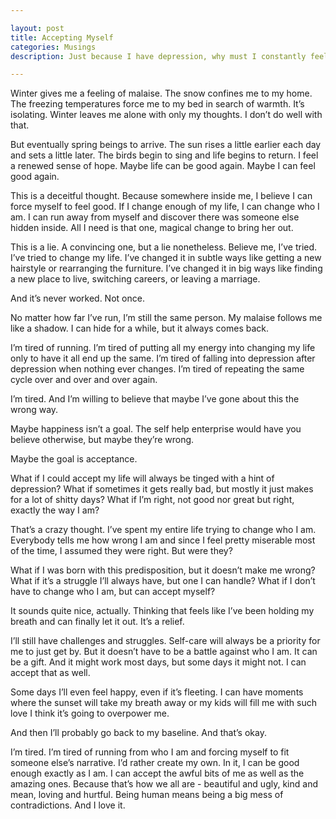 ```yaml
---

layout: post
title: Accepting Myself
categories: Musings
description: Just because I have depression, why must I constantly feel not good "enough"? Why can't how I am, awful feelings and all, be right? Can I accept myself for who I am, right at this moment?

---
```


Winter gives me a feeling of malaise. The snow confines me to my home. The freezing temperatures force me to my bed in search of warmth. It’s isolating. Winter leaves me alone with only my thoughts. I don’t do well with that. 

<!--more-->

But eventually spring beings to arrive. The sun rises a little earlier each day and sets a little later. The birds begin to sing and life begins to return. I feel a renewed sense of hope. Maybe life can be good again. Maybe I can feel good again.

This is a deceitful thought. Because somewhere inside me, I believe I can force myself to feel good. If I change enough of my life, I can change who I am. I can run away from myself and discover there was someone else hidden inside. All I need is that one, magical change to bring her out.

This is a lie. A convincing one, but a lie nonetheless. Believe me, I’ve tried. I’ve tried to change my life. I’ve changed it in subtle ways like getting a new hairstyle or rearranging the furniture. I’ve changed it in big ways like finding a new place to live, switching careers, or leaving a marriage. 

And it’s never worked. Not once. 

No matter how far I’ve run, I’m still the same person. My malaise follows me like a shadow. I can hide for a while, but it always comes back.

I’m tired of running. I’m tired of putting all my energy into changing my life only to have it all end up the same. I’m tired of falling into depression after depression when nothing ever changes. I’m tired of repeating the same cycle over and over and over again.

I’m tired. And I’m willing to believe that maybe I’ve gone about this the wrong way.

Maybe happiness isn’t a goal. The self help enterprise would have you believe otherwise, but maybe they’re wrong. 

Maybe the goal is acceptance. 

What if I could accept my life will always be tinged with a hint of depression? What if sometimes it gets really bad, but mostly it just makes for a lot of shitty days? What if I’m right, not good nor great but right, exactly the way I am?

That’s a crazy thought. I’ve spent my entire life trying to change who I am. Everybody tells me how wrong I am and since I feel pretty miserable most of the time, I assumed they were right. But were they?

What if I was born with this predisposition, but it doesn’t make me wrong? What if it’s a struggle I’ll always have, but one I can handle? What if I don’t have to change who I am, but can accept myself?

It sounds quite nice, actually. Thinking that feels like I’ve been holding my breath and can finally let it out. It’s a relief.

I’ll still have challenges and struggles. Self-care will always be a priority for me to just get by. But it doesn’t have to be a battle against who I am. It can be a gift. And it might work most days, but some days it might not. I can accept that as well.

Some days I’ll even feel happy, even if it’s fleeting. I can have moments where the sunset will take my breath away or my kids will fill me with such love I think it’s going to overpower me. 

And then I’ll probably go back to my baseline. And that’s okay.

I’m tired. I’m tired of running from who I am and forcing myself to fit someone else’s narrative. I’d rather create my own. In it, I can be good enough exactly as I am. I can accept the awful bits of me as well as the amazing ones. Because that’s how we all are - beautiful and ugly, kind and mean, loving and hurtful. Being human means being a big mess of contradictions. And I love it.

